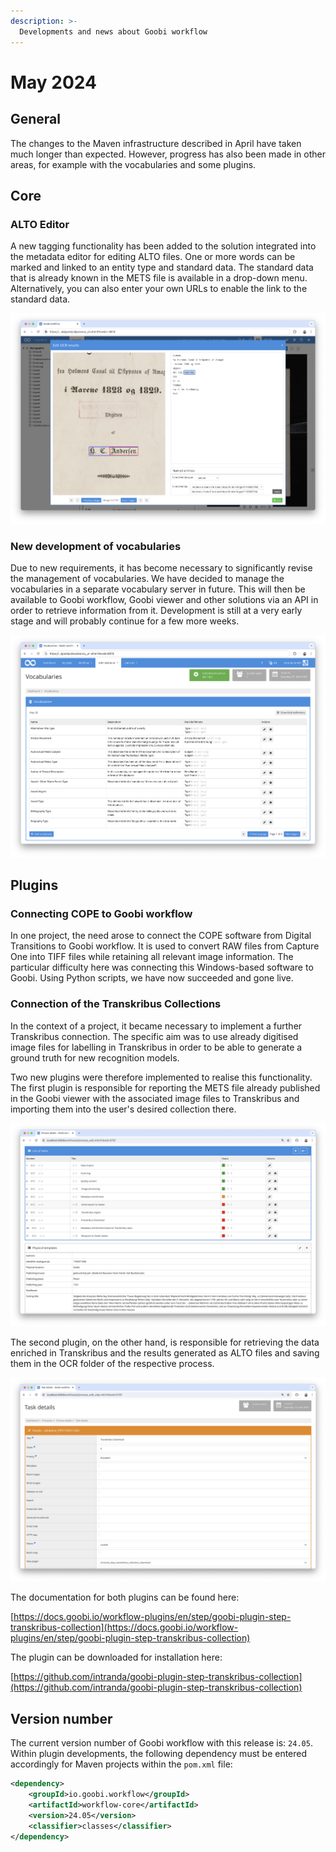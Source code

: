 ```yaml
---
description: >-
  Developments and news about Goobi workflow
---
```


# May 2024

## General
The changes to the Maven infrastructure described in April have taken much longer than expected. However, progress has also been made in other areas, for example with the vocabularies and some plugins.


## Core

### ALTO Editor
A new tagging functionality has been added to the solution integrated into the metadata editor for editing ALTO files. One or more words can be marked and linked to an entity type and standard data. The standard data that is already known in the METS file is available in a drop-down menu. Alternatively, you can also enter your own URLs to enable the link to the standard data.

![The ALTO editor as part of the metadata editor](202405_alto_editor_en.png)

### New development of vocabularies
Due to new requirements, it has become necessary to significantly revise the management of vocabularies. We have decided to manage the vocabularies in a separate vocabulary server in future. This will then be available to Goobi workflow, Goobi viewer and other solutions via an API in order to retrieve information from it. Development is still at a very early stage and will probably continue for a few more weeks.

![The previous Goobi vocabulary management system](202405_vocabulary_en.png)


## Plugins

### Connecting COPE to Goobi workflow
In one project, the need arose to connect the COPE software from Digital Transitions to Goobi workflow. It is used to convert RAW files from Capture One into TIFF files while retaining all relevant image information. The particular difficulty here was connecting this Windows-based software to Goobi. Using Python scripts, we have now succeeded and gone live.


### Connection of the Transkribus Collections
In the context of a project, it became necessary to implement a further Transkribus connection. The specific aim was to use already digitised image files for labelling in Transkribus in order to be able to generate a ground truth for new recognition models.

Two new plugins were therefore implemented to realise this functionality. The first plugin is responsible for reporting the METS file already published in the Goobi viewer with the associated image files to Transkribus and importing them into the user's desired collection there.

![Example workflow for the connection of Transkribus](202405_transkribus1_en.png)

The second plugin, on the other hand, is responsible for retrieving the data enriched in Transkribus and the results generated as ALTO files and saving them in the OCR folder of the respective process.

![Configuration of a workflow step for retrieving results from Transkribus](202405_transkribus2_en.png)

The documentation for both plugins can be found here:

[https://docs.goobi.io/workflow-plugins/en/step/goobi-plugin-step-transkribus-collection](https://docs.goobi.io/workflow-plugins/en/step/goobi-plugin-step-transkribus-collection)

The plugin can be downloaded for installation here:

[https://github.com/intranda/goobi-plugin-step-transkribus-collection](https://github.com/intranda/goobi-plugin-step-transkribus-collection)


## Version number
The current version number of Goobi workflow with this release is: `24.05`. Within plugin developments, the following dependency must be entered accordingly for Maven projects within the `pom.xml` file:

```xml
<dependency>
    <groupId>io.goobi.workflow</groupId>
    <artifactId>workflow-core</artifactId>
    <version>24.05</version>
    <classifier>classes</classifier>
</dependency>
```